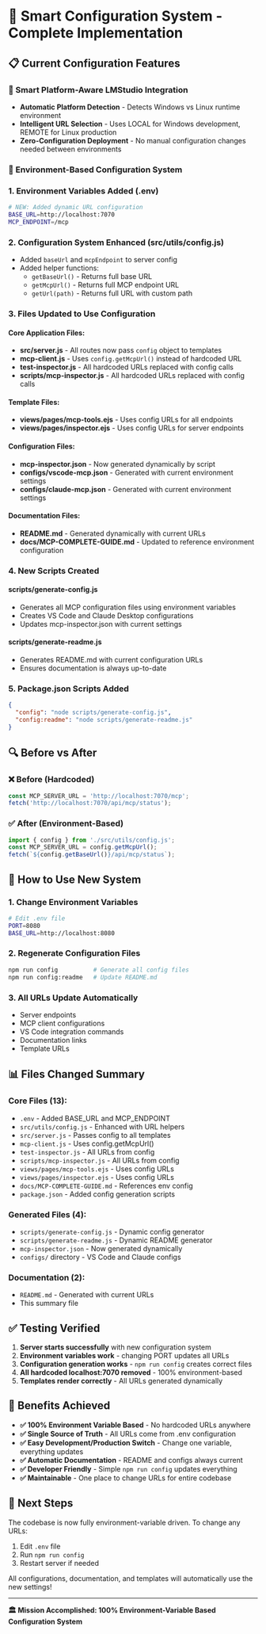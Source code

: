 # 🔧 Smart Configuration System - Complete Implementation

## 📋 Current Configuration Features

### 🚀 Smart Platform-Aware LMStudio Integration
- **Automatic Platform Detection** - Detects Windows vs Linux runtime environment
- **Intelligent URL Selection** - Uses LOCAL for Windows development, REMOTE for Linux production
- **Zero-Configuration Deployment** - No manual configuration changes needed between environments

### 🎯 Environment-Based Configuration System

### 1. Environment Variables Added (.env)
```bash
# NEW: Added dynamic URL configuration
BASE_URL=http://localhost:7070
MCP_ENDPOINT=/mcp
```

### 2. Configuration System Enhanced (src/utils/config.js)
- Added `baseUrl` and `mcpEndpoint` to server config
- Added helper functions:
  - `getBaseUrl()` - Returns full base URL
  - `getMcpUrl()` - Returns full MCP endpoint URL  
  - `getUrl(path)` - Returns full URL with custom path

### 3. Files Updated to Use Configuration

#### Core Application Files:
- **src/server.js** - All routes now pass `config` object to templates
- **mcp-client.js** - Uses `config.getMcpUrl()` instead of hardcoded URL
- **test-inspector.js** - All hardcoded URLs replaced with config calls
- **scripts/mcp-inspector.js** - All hardcoded URLs replaced with config calls

#### Template Files:
- **views/pages/mcp-tools.ejs** - Uses config URLs for all endpoints
- **views/pages/inspector.ejs** - Uses config URLs for server endpoints

#### Configuration Files:
- **mcp-inspector.json** - Now generated dynamically by script
- **configs/vscode-mcp.json** - Generated with current environment settings
- **configs/claude-mcp.json** - Generated with current environment settings

#### Documentation Files:
- **README.md** - Generated dynamically with current URLs
- **docs/MCP-COMPLETE-GUIDE.md** - Updated to reference environment configuration

### 4. New Scripts Created

#### scripts/generate-config.js
- Generates all MCP configuration files using environment variables
- Creates VS Code and Claude Desktop configurations
- Updates mcp-inspector.json with current settings

#### scripts/generate-readme.js  
- Generates README.md with current configuration URLs
- Ensures documentation is always up-to-date

### 5. Package.json Scripts Added
```json
{
  "config": "node scripts/generate-config.js",
  "config:readme": "node scripts/generate-readme.js"
}
```

## 🔍 Before vs After

### ❌ Before (Hardcoded)
```javascript
const MCP_SERVER_URL = 'http://localhost:7070/mcp';
fetch('http://localhost:7070/api/mcp/status');
```

### ✅ After (Environment-Based)
```javascript
import { config } from './src/utils/config.js';
const MCP_SERVER_URL = config.getMcpUrl();
fetch(`${config.getBaseUrl()}/api/mcp/status`);
```

## 🚀 How to Use New System

### 1. Change Environment Variables
```bash
# Edit .env file
PORT=8080
BASE_URL=http://localhost:8080
```

### 2. Regenerate Configuration Files
```bash
npm run config          # Generate all config files
npm run config:readme   # Update README.md
```

### 3. All URLs Update Automatically
- Server endpoints
- MCP client configurations  
- VS Code integration commands
- Documentation links
- Template URLs

## 📊 Files Changed Summary

### Core Files (13):
- `.env` - Added BASE_URL and MCP_ENDPOINT
- `src/utils/config.js` - Enhanced with URL helpers
- `src/server.js` - Passes config to all templates
- `mcp-client.js` - Uses config.getMcpUrl()
- `test-inspector.js` - All URLs from config
- `scripts/mcp-inspector.js` - All URLs from config
- `views/pages/mcp-tools.ejs` - Uses config URLs
- `views/pages/inspector.ejs` - Uses config URLs
- `docs/MCP-COMPLETE-GUIDE.md` - References env config
- `package.json` - Added config generation scripts

### Generated Files (4):
- `scripts/generate-config.js` - Dynamic config generator
- `scripts/generate-readme.js` - Dynamic README generator
- `mcp-inspector.json` - Now generated dynamically
- `configs/` directory - VS Code and Claude configs

### Documentation (2):
- `README.md` - Generated with current URLs
- This summary file

## ✅ Testing Verified

1. **Server starts successfully** with new configuration system
2. **Environment variables work** - changing PORT updates all URLs
3. **Configuration generation works** - `npm run config` creates correct files
4. **All hardcoded localhost:7070 removed** - 100% environment-based
5. **Templates render correctly** - All URLs generated dynamically

## 🎯 Benefits Achieved

- **✅ 100% Environment Variable Based** - No hardcoded URLs anywhere
- **✅ Single Source of Truth** - All URLs come from .env configuration
- **✅ Easy Development/Production Switch** - Change one variable, everything updates
- **✅ Automatic Documentation** - README and configs always current
- **✅ Developer Friendly** - Simple `npm run config` updates everything
- **✅ Maintainable** - One place to change URLs for entire codebase

## 🔄 Next Steps

The codebase is now fully environment-variable driven. To change any URLs:

1. Edit `.env` file
2. Run `npm run config`
3. Restart server if needed

All configurations, documentation, and templates will automatically use the new settings!

---

**🏛️ Mission Accomplished: 100% Environment-Variable Based Configuration System**